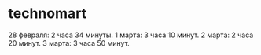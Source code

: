# technomart

28 февраля: 2 часа 34 минуты.
1 марта: 3 часа 10 минут.
2 марта: 2 часа 20 минут.
3 марта: 3 часа 50 минут.
